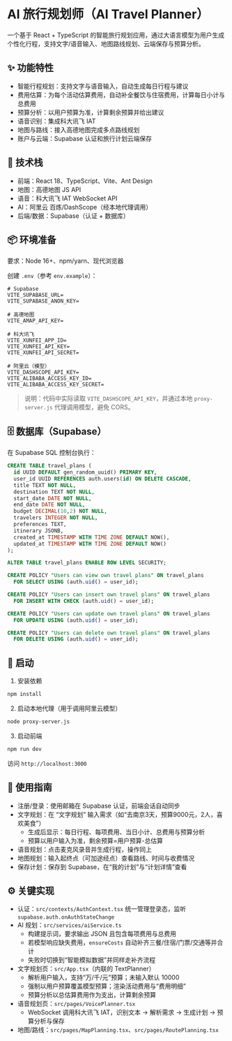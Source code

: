 # AI 旅行规划师（AI Travel Planner）

一个基于 React + TypeScript 的智能旅行规划应用，通过大语言模型为用户生成个性化行程，支持文字/语音输入、地图路线规划、云端保存与预算分析。

## ✨ 功能特性

- 智能行程规划：支持文字与语音输入，自动生成每日行程与建议
- 费用估算：为每个活动估算费用，自动补全餐饮与住宿费用，计算每日小计与总费用
- 预算分析：以用户预算为准，计算剩余预算并给出建议
- 语音识别：集成科大讯飞 IAT
- 地图与路线：接入高德地图完成多点路线规划
- 账户与云端：Supabase 认证和旅行计划云端保存

## 🧰 技术栈

- 前端：React 18、TypeScript、Vite、Ant Design
- 地图：高德地图 JS API
- 语音：科大讯飞 IAT WebSocket API
- AI：阿里云 百炼/DashScope（经本地代理调用）
- 后端/数据：Supabase（认证 + 数据库）

## 📦 环境准备

要求：Node 16+、npm/yarn、现代浏览器

创建 `.env`（参考 `env.example`）：

```env
# Supabase
VITE_SUPABASE_URL=
VITE_SUPABASE_ANON_KEY=

# 高德地图
VITE_AMAP_API_KEY=

# 科大讯飞
VITE_XUNFEI_APP_ID=
VITE_XUNFEI_API_KEY=
VITE_XUNFEI_API_SECRET=

# 阿里云（模型）
VITE_DASHSCOPE_API_KEY=
VITE_ALIBABA_ACCESS_KEY_ID=
VITE_ALIBABA_ACCESS_KEY_SECRET=
```

> 说明：代码中实际读取 `VITE_DASHSCOPE_API_KEY`，并通过本地 `proxy-server.js` 代理调用模型，避免 CORS。

## 🗄️ 数据库（Supabase）

在 Supabase SQL 控制台执行：

```sql
CREATE TABLE travel_plans (
  id UUID DEFAULT gen_random_uuid() PRIMARY KEY,
  user_id UUID REFERENCES auth.users(id) ON DELETE CASCADE,
  title TEXT NOT NULL,
  destination TEXT NOT NULL,
  start_date DATE NOT NULL,
  end_date DATE NOT NULL,
  budget DECIMAL(10,2) NOT NULL,
  travelers INTEGER NOT NULL,
  preferences TEXT,
  itinerary JSONB,
  created_at TIMESTAMP WITH TIME ZONE DEFAULT NOW(),
  updated_at TIMESTAMP WITH TIME ZONE DEFAULT NOW()
);

ALTER TABLE travel_plans ENABLE ROW LEVEL SECURITY;

CREATE POLICY "Users can view own travel plans" ON travel_plans
  FOR SELECT USING (auth.uid() = user_id);

CREATE POLICY "Users can insert own travel plans" ON travel_plans
  FOR INSERT WITH CHECK (auth.uid() = user_id);

CREATE POLICY "Users can update own travel plans" ON travel_plans
  FOR UPDATE USING (auth.uid() = user_id);

CREATE POLICY "Users can delete own travel plans" ON travel_plans
  FOR DELETE USING (auth.uid() = user_id);
```

## 🚀 启动

1) 安装依赖

```bash
npm install
```

2) 启动本地代理（用于调用阿里云模型）

```bash
node proxy-server.js
```

3) 启动前端

```bash
npm run dev
```

访问 `http://localhost:3000`

## 🧭 使用指南

- 注册/登录：使用邮箱在 Supabase 认证，前端会话自动同步
- 文字规划：在 “文字规划” 输入需求（如“去南京3天，预算9000元，2人，喜欢美食”）
  - 生成后显示：每日行程、每项费用、当日小计、总费用与预算分析
  - 预算以用户输入为准，剩余预算=用户预算-总估算
- 语音规划：点击麦克风录音并生成行程，操作同上
- 地图规划：输入起终点（可加途经点）查看路线、时间与收费情况
- 保存计划：保存到 Supabase，在“我的计划”与“计划详情”查看

## ⚙️ 关键实现

- 认证：`src/contexts/AuthContext.tsx` 统一管理登录态，监听 `supabase.auth.onAuthStateChange`
- AI 规划：`src/services/aiService.ts`
  - 构建提示词，要求输出 JSON 且包含每项费用与总费用
  - 若模型响应缺失费用，`ensureCosts` 自动补齐三餐/住宿/门票/交通等并合计
  - 失败时切换到“智能模拟数据”并同样走补齐流程
- 文字规划页：`src/App.tsx`（内联的 TextPlanner）
  - 解析用户输入，支持“万/千/元”预算；未输入默认 10000
  - 强制以用户预算覆盖模型预算；渲染活动费用与“费用明细”
  - 预算分析以总估算费用作为支出，计算剩余预算
- 语音规划页：`src/pages/VoicePlanner.tsx`
  - WebSocket 调用科大讯飞 IAT，识别文本 -> 解析需求 -> 生成计划 -> 预算分析与保存
- 地图/路线：`src/pages/MapPlanning.tsx`、`src/pages/RoutePlanning.tsx`



